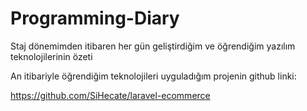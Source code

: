 ﻿# Programming-Diary

Staj dönemimden itibaren her gün geliştirdiğim ve öğrendiğim yazılım teknolojilerinin özeti

An itibariyle öğrendiğim teknolojileri uyguladığım projenin github linki:

https://github.com/SiHecate/laravel-ecommerce
